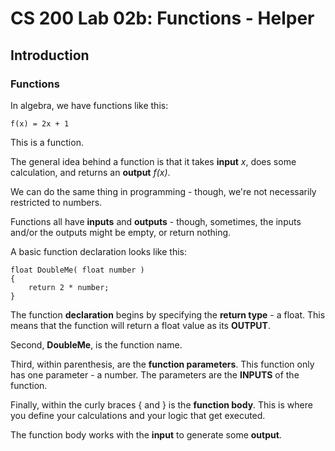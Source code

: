 # CS 200 Lab 02b: Functions - Helper


## Introduction

### Functions

In algebra, we have functions like this:

	f(x) = 2x + 1
	
This is a function.

The general idea behind a function is that it takes **input** *x*, does some
calculation, and returns an **output** *f(x)*.

We can do the same thing in programming - though, we're not necessarily restricted to numbers.

Functions all have **inputs** and **outputs** - though, sometimes,
the inputs and/or the outputs might be empty, or return nothing.

A basic function declaration looks like this:

	float DoubleMe( float number )
	{
		return 2 * number;
	}
	
The function **declaration** begins by specifying the **return type** - a float.
This means that the function will return a float value as its **OUTPUT**.

Second, **DoubleMe**, is the function name.

Third, within parenthesis, are the **function parameters**. This function only 
has one parameter - a number. The parameters are the **INPUTS** of the function.

Finally, within the curly braces { and } is the **function body**. This is where
you define your calculations and your logic that get executed.

The function body works with the **input** to generate some **output**.

